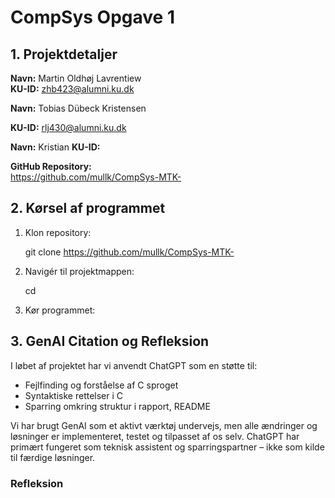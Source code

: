 # CompSys Opgave 1

## 1. Projektdetaljer

**Navn:** Martin Oldhøj Lavrentiew  
**KU-ID:** zhb423@alumni.ku.dk

**Navn:** Tobias Dübeck Kristensen

**KU-ID:** rlj430@alumni.ku.dk

**Navn:** Kristian
**KU-ID:** 

**GitHub Repository:**  
https://github.com/mullk/CompSys-MTK-

## 2. Kørsel af programmet

1. Klon repository:

   git clone https://github.com/mullk/CompSys-MTK-


2. Navigér til projektmappen:

   cd 


3. Kør programmet:




## 3. GenAI Citation og Refleksion

I løbet af projektet har vi anvendt ChatGPT som en støtte til:

- Fejlfinding og forståelse af C sproget
- Syntaktiske rettelser i C
- Sparring omkring struktur i rapport, README

Vi har brugt GenAI som et aktivt værktøj undervejs, men alle ændringer og løsninger er implementeret, testet og tilpasset af os selv. ChatGPT har primært fungeret som teknisk assistent og sparringspartner – ikke som kilde til færdige løsninger.

### Refleksion

